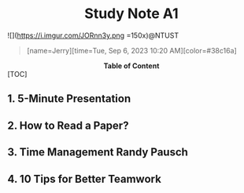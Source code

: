 # <center>Study Note A1</center>
![](https://i.imgur.com/JORnn3y.png =150x)@NTUST
>[name=Jerry][time=Tue, Sep 6, 2023 10:20 AM][color=#38c16a]

**<center>Table of Content</center>**
[TOC]

## 1. 5-Minute Presentation

## 2. How to Read a Paper?

## 3. Time Management Randy Pausch

## 4. 10 Tips for Better Teamwork